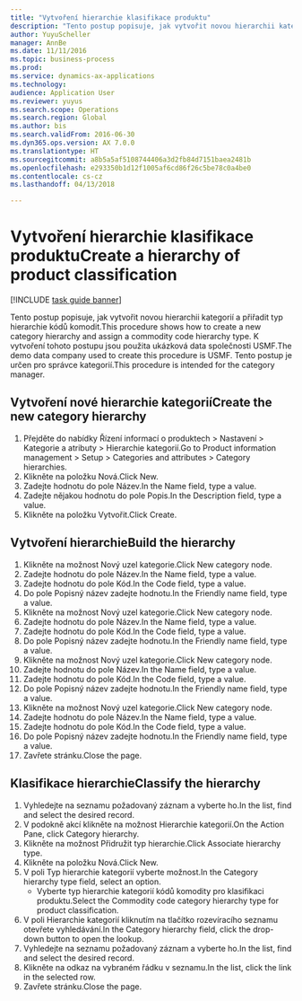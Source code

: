 ```yaml
--- 
title: "Vytvoření hierarchie klasifikace produktu"
description: "Tento postup popisuje, jak vytvořit novou hierarchii kategorií a přiřadit typ hierarchie kódů komodit."
author: YuyuScheller
manager: AnnBe
ms.date: 11/11/2016
ms.topic: business-process
ms.prod: 
ms.service: dynamics-ax-applications
ms.technology: 
audience: Application User
ms.reviewer: yuyus
ms.search.scope: Operations
ms.search.region: Global
ms.author: bis
ms.search.validFrom: 2016-06-30
ms.dyn365.ops.version: AX 7.0.0
ms.translationtype: HT
ms.sourcegitcommit: a8b5a5af5108744406a3d2fb84d7151baea2481b
ms.openlocfilehash: e293350b1d12f1005af6cd86f26c5be78c0a4be0
ms.contentlocale: cs-cz
ms.lasthandoff: 04/13/2018

---
```

# <a name="create-a-hierarchy-of-product-classification"></a><span data-ttu-id="4e48f-103">Vytvoření hierarchie klasifikace produktu</span><span class="sxs-lookup"><span data-stu-id="4e48f-103">Create a hierarchy of product classification</span></span>

[!INCLUDE [task guide banner](../../includes/task-guide-banner.md)]

<span data-ttu-id="4e48f-104">Tento postup popisuje, jak vytvořit novou hierarchii kategorií a přiřadit typ hierarchie kódů komodit.</span><span class="sxs-lookup"><span data-stu-id="4e48f-104">This procedure shows how to create a new category hierarchy and assign a commodity code hierarchy type.</span></span> <span data-ttu-id="4e48f-105">K vytvoření tohoto postupu jsou použita ukázková data společnosti USMF.</span><span class="sxs-lookup"><span data-stu-id="4e48f-105">The demo data company used to create this procedure is USMF.</span></span> <span data-ttu-id="4e48f-106">Tento postup je určen pro správce kategorií.</span><span class="sxs-lookup"><span data-stu-id="4e48f-106">This procedure is intended for the category manager.</span></span>


## <a name="create-the-new-category-hierarchy"></a><span data-ttu-id="4e48f-107">Vytvoření nové hierarchie kategorií</span><span class="sxs-lookup"><span data-stu-id="4e48f-107">Create the new category hierarchy</span></span>
1. <span data-ttu-id="4e48f-108">Přejděte do nabídky Řízení informací o produktech > Nastavení > Kategorie a atributy > Hierarchie kategorií.</span><span class="sxs-lookup"><span data-stu-id="4e48f-108">Go to Product information management > Setup > Categories and attributes > Category hierarchies.</span></span>
2. <span data-ttu-id="4e48f-109">Klikněte na položku Nová.</span><span class="sxs-lookup"><span data-stu-id="4e48f-109">Click New.</span></span>
3. <span data-ttu-id="4e48f-110">Zadejte hodnotu do pole Název.</span><span class="sxs-lookup"><span data-stu-id="4e48f-110">In the Name field, type a value.</span></span>
4. <span data-ttu-id="4e48f-111">Zadejte nějakou hodnotu do pole Popis.</span><span class="sxs-lookup"><span data-stu-id="4e48f-111">In the Description field, type a value.</span></span>
5. <span data-ttu-id="4e48f-112">Klikněte na položku Vytvořit.</span><span class="sxs-lookup"><span data-stu-id="4e48f-112">Click Create.</span></span>

## <a name="build-the-hierarchy"></a><span data-ttu-id="4e48f-113">Vytvoření hierarchie</span><span class="sxs-lookup"><span data-stu-id="4e48f-113">Build the hierarchy</span></span>
1. <span data-ttu-id="4e48f-114">Klikněte na možnost Nový uzel kategorie.</span><span class="sxs-lookup"><span data-stu-id="4e48f-114">Click New category node.</span></span>
2. <span data-ttu-id="4e48f-115">Zadejte hodnotu do pole Název.</span><span class="sxs-lookup"><span data-stu-id="4e48f-115">In the Name field, type a value.</span></span>
3. <span data-ttu-id="4e48f-116">Zadejte hodnotu do pole Kód.</span><span class="sxs-lookup"><span data-stu-id="4e48f-116">In the Code field, type a value.</span></span>
4. <span data-ttu-id="4e48f-117">Do pole Popisný název zadejte hodnotu.</span><span class="sxs-lookup"><span data-stu-id="4e48f-117">In the Friendly name field, type a value.</span></span>
5. <span data-ttu-id="4e48f-118">Klikněte na možnost Nový uzel kategorie.</span><span class="sxs-lookup"><span data-stu-id="4e48f-118">Click New category node.</span></span>
6. <span data-ttu-id="4e48f-119">Zadejte hodnotu do pole Název.</span><span class="sxs-lookup"><span data-stu-id="4e48f-119">In the Name field, type a value.</span></span>
7. <span data-ttu-id="4e48f-120">Zadejte hodnotu do pole Kód.</span><span class="sxs-lookup"><span data-stu-id="4e48f-120">In the Code field, type a value.</span></span>
8. <span data-ttu-id="4e48f-121">Do pole Popisný název zadejte hodnotu.</span><span class="sxs-lookup"><span data-stu-id="4e48f-121">In the Friendly name field, type a value.</span></span>
9. <span data-ttu-id="4e48f-122">Klikněte na možnost Nový uzel kategorie.</span><span class="sxs-lookup"><span data-stu-id="4e48f-122">Click New category node.</span></span>
10. <span data-ttu-id="4e48f-123">Zadejte hodnotu do pole Název.</span><span class="sxs-lookup"><span data-stu-id="4e48f-123">In the Name field, type a value.</span></span>
11. <span data-ttu-id="4e48f-124">Zadejte hodnotu do pole Kód.</span><span class="sxs-lookup"><span data-stu-id="4e48f-124">In the Code field, type a value.</span></span>
12. <span data-ttu-id="4e48f-125">Do pole Popisný název zadejte hodnotu.</span><span class="sxs-lookup"><span data-stu-id="4e48f-125">In the Friendly name field, type a value.</span></span>
13. <span data-ttu-id="4e48f-126">Klikněte na možnost Nový uzel kategorie.</span><span class="sxs-lookup"><span data-stu-id="4e48f-126">Click New category node.</span></span>
14. <span data-ttu-id="4e48f-127">Zadejte hodnotu do pole Název.</span><span class="sxs-lookup"><span data-stu-id="4e48f-127">In the Name field, type a value.</span></span>
15. <span data-ttu-id="4e48f-128">Zadejte hodnotu do pole Kód.</span><span class="sxs-lookup"><span data-stu-id="4e48f-128">In the Code field, type a value.</span></span>
16. <span data-ttu-id="4e48f-129">Do pole Popisný název zadejte hodnotu.</span><span class="sxs-lookup"><span data-stu-id="4e48f-129">In the Friendly name field, type a value.</span></span>
17. <span data-ttu-id="4e48f-130">Zavřete stránku.</span><span class="sxs-lookup"><span data-stu-id="4e48f-130">Close the page.</span></span>

## <a name="classify-the-hierarchy"></a><span data-ttu-id="4e48f-131">Klasifikace hierarchie</span><span class="sxs-lookup"><span data-stu-id="4e48f-131">Classify the hierarchy</span></span>
1. <span data-ttu-id="4e48f-132">Vyhledejte na seznamu požadovaný záznam a vyberte ho.</span><span class="sxs-lookup"><span data-stu-id="4e48f-132">In the list, find and select the desired record.</span></span>
2. <span data-ttu-id="4e48f-133">V podokně akcí klikněte na možnost Hierarchie kategorií.</span><span class="sxs-lookup"><span data-stu-id="4e48f-133">On the Action Pane, click Category hierarchy.</span></span>
3. <span data-ttu-id="4e48f-134">Klikněte na možnost Přidružit typ hierarchie.</span><span class="sxs-lookup"><span data-stu-id="4e48f-134">Click Associate hierarchy type.</span></span>
4. <span data-ttu-id="4e48f-135">Klikněte na položku Nová.</span><span class="sxs-lookup"><span data-stu-id="4e48f-135">Click New.</span></span>
5. <span data-ttu-id="4e48f-136">V poli Typ hierarchie kategorií vyberte možnost.</span><span class="sxs-lookup"><span data-stu-id="4e48f-136">In the Category hierarchy type field, select an option.</span></span>
    * <span data-ttu-id="4e48f-137">Vyberte typ hierarchie kategorií kódů komodity pro klasifikaci produktu.</span><span class="sxs-lookup"><span data-stu-id="4e48f-137">Select the Commodity code category hierarchy type for product classification.</span></span>  
6. <span data-ttu-id="4e48f-138">V poli Hierarchie kategorií kliknutím na tlačítko rozevíracího seznamu otevřete vyhledávání.</span><span class="sxs-lookup"><span data-stu-id="4e48f-138">In the Category hierarchy field, click the drop-down button to open the lookup.</span></span>
7. <span data-ttu-id="4e48f-139">Vyhledejte na seznamu požadovaný záznam a vyberte ho.</span><span class="sxs-lookup"><span data-stu-id="4e48f-139">In the list, find and select the desired record.</span></span>
8. <span data-ttu-id="4e48f-140">Klikněte na odkaz na vybraném řádku v seznamu.</span><span class="sxs-lookup"><span data-stu-id="4e48f-140">In the list, click the link in the selected row.</span></span>
9. <span data-ttu-id="4e48f-141">Zavřete stránku.</span><span class="sxs-lookup"><span data-stu-id="4e48f-141">Close the page.</span></span>


